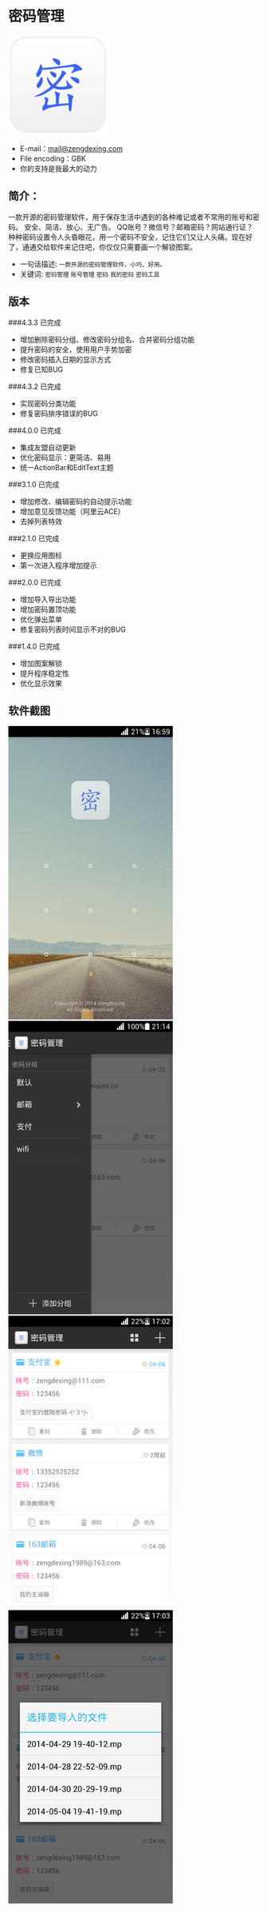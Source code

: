 密码管理
==============================
<img src="MyPassword/ic_launcher-web.png" width="200px"/>

* E-mail：mail@zengdexing.com
* File encoding：GBK
* 你的支持是我最大的动力

简介：
---------------------------------
一款开源的密码管理软件，用于保存生活中遇到的各种难记或者不常用的账号和密码。
安全、简洁、放心、无广告。
QQ账号？微信号？邮箱密码？网站通行证？种种密码设置令人头昏眼花，用一个密码不安全，记住它们又让人头痛。现在好了，通通交给软件来记住吧，你仅仅只需要画一个解锁图案。

* 一句话描述: `一款开源的密码管理软件，小巧、好用。`
* 关键词: `密码管理` `账号管理` `密码` `我的密码` `密码工具`

版本
---------------------------------
###4.3.3 已完成
- 增加删除密码分组、修改密码分组名、合并密码分组功能
- 提升密码的安全，使用用户手势加密
- 修改密码插入日期的显示方式
- 修复已知BUG

###4.3.2 已完成
- 实现密码分类功能
- 修复密码排序错误的BUG

###4.0.0 已完成
- 集成友盟自动更新
- 优化密码显示：更简洁、易用
- 统一ActionBar和EditText主题

###3.1.0 已完成
- 增加修改、编辑密码的自动提示功能
- 增加意见反馈功能（阿里云ACE）
- 去掉列表特效

###2.1.0 已完成
- 更换应用图标
- 第一次进入程序增加提示

###2.0.0 已完成
- 增加导入导出功能
- 增加密码置顶功能
- 优化弹出菜单
- 修复密码列表时间显示不对的BUG

###1.4.0 已完成
- 增加图案解锁
- 提升程序稳定性
- 优化显示效果

软件截图
---------------------------------
<img src="Screenshot/001.png" width="330px"/>
<img src="Screenshot/002.png" width="330px"/>
<img src="Screenshot/003.png" width="330px"/>
<img src="Screenshot/004.png" width="330px"/>
